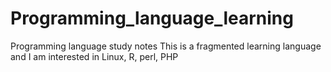 # Programming_language_learning
Programming language study notes
This is a fragmented learning language and I am interested in Linux, R, perl, PHP
